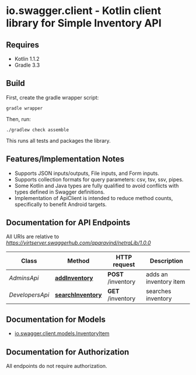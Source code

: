 # io.swagger.client - Kotlin client library for Simple Inventory API

## Requires

* Kotlin 1.1.2
* Gradle 3.3

## Build

First, create the gradle wrapper script:

```
gradle wrapper
```

Then, run:

```
./gradlew check assemble
```

This runs all tests and packages the library.

## Features/Implementation Notes

* Supports JSON inputs/outputs, File inputs, and Form inputs.
* Supports collection formats for query parameters: csv, tsv, ssv, pipes.
* Some Kotlin and Java types are fully qualified to avoid conflicts with types defined in Swagger definitions.
* Implementation of ApiClient is intended to reduce method counts, specifically to benefit Android targets.

<a name="documentation-for-api-endpoints"></a>
## Documentation for API Endpoints

All URIs are relative to *https://virtserver.swaggerhub.com/aparavind/netraLib/1.0.0*

Class | Method | HTTP request | Description
------------ | ------------- | ------------- | -------------
*AdminsApi* | [**addInventory**](docs/AdminsApi.md#addinventory) | **POST** /inventory | adds an inventory item
*DevelopersApi* | [**searchInventory**](docs/DevelopersApi.md#searchinventory) | **GET** /inventory | searches inventory


<a name="documentation-for-models"></a>
## Documentation for Models

 - [io.swagger.client.models.InventoryItem](docs/InventoryItem.md)


<a name="documentation-for-authorization"></a>
## Documentation for Authorization

All endpoints do not require authorization.

